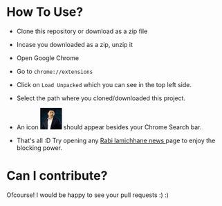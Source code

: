 ﻿

# How To Use?
- Clone this repository or download as a zip file
- Incase you downloaded as a zip, unzip it
- Open Google Chrome
- Go to `chrome://extensions`
- Click on `Load Unpacked` which you can see in the top left side.
- Select the path where you cloned/downloaded this project.

- An icon <img src="icon-stark.png" alt="🐺" width="50"/> should appear besides your Chrome Search bar.
- That's all :D Try opening any [Rabi lamichhane news ](https://www.google.com/search?q=rabis) page to enjoy the blocking power.



# Can I contribute?
Ofcourse! I would be happy to see your pull requests :) :)
